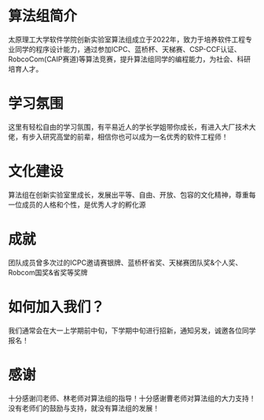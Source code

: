 # 算法组简介

太原理工大学软件学院创新实验室算法组成立于2022年，致力于培养软件工程专业同学的程序设计能力，通过参加ICPC、蓝桥杯、天梯赛、CSP-CCF认证、RobcoCom(CAIP赛道)等算法竞赛，提升算法组同学的编程能力，为社会、科研培育人才。

# 学习氛围

这里有轻松自由的学习氛围，有平易近人的学长学姐带你成长，有进入大厂技术大佬，有步入研究高堂的前辈，相信你也可以成为一名优秀的软件工程师！ 

# 文化建设

算法组在创新实验室里成长，发展出平等、自由、开放、包容的文化精神，尊重每一位成员的人格和个性，是优秀人才的孵化源

# 成就

团队成员曾多次过的ICPC邀请赛银牌、蓝桥杯省奖、天梯赛团队奖&个人奖、Robcom国奖&省奖等奖牌

# 如何加入我们？

我们通常会在大一上学期前中旬，下学期中旬进行招新，通知另发，诚邀各位同学报名！

# 感谢

十分感谢闫老师、林老师对算法组的指导！十分感谢曹老师对算法组的大力支持！没有老师们的鼓励与支持，就没有算法组的发展！